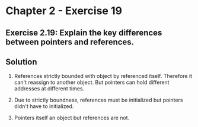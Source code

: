 # Chapter 2 - Exercise 19

## Exercise 2.19: Explain the key differences between pointers and references.

## Solution

1. References strictly bounded with object by referenced itself. Therefore it can't reassign to another object. But pointers can hold different addresses at different times.

2. Due to strictly boundness, references must be initialized but pointers didn't have to initialized.

3. Pointers itself an object but references are not.